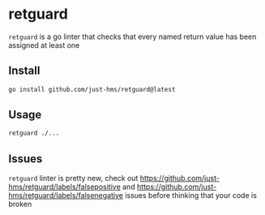 # retguard

`retguard` is a go linter that checks that every named return value has been assigned at least one


## Install

```bash
go install github.com/just-hms/retguard@latest
```

## Usage

```bash
retguard ./...
```

## Issues

`retguard` linter is pretty new, check out https://github.com/just-hms/retguard/labels/falsepositive and https://github.com/just-hms/retguard/labels/falsenegative issues before thinking that your code is broken
